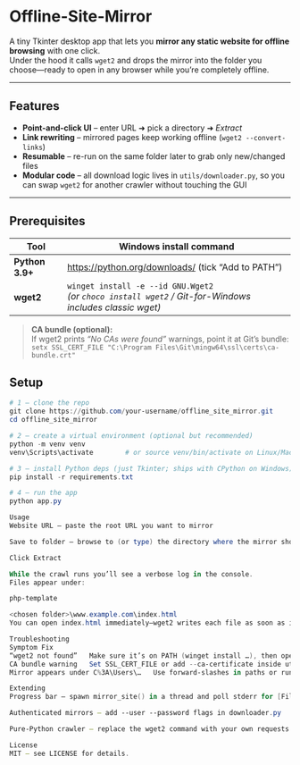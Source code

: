 # Offline-Site-Mirror

A tiny Tkinter desktop app that lets you **mirror any static website for offline browsing** with one click.  
Under the hood it calls `wget2` and drops the mirror into the folder you choose—ready to open in any browser while you’re completely offline.

---

## Features

* **Point-and-click UI** – enter URL ➜ pick a directory ➜ *Extract*  
* **Link rewriting** – mirrored pages keep working offline (`wget2 --convert-links`)  
* **Resumable** – re-run on the same folder later to grab only new/changed files  
* **Modular code** – all download logic lives in `utils/downloader.py`, so you can swap `wget2` for another crawler without touching the GUI

---

## Prerequisites

| Tool | Windows install command |
|------|-------------------------|
| **Python 3.9+** | <https://python.org/downloads/> (tick “Add to PATH”) |
| **wget2** | `winget install -e --id GNU.Wget2`<br>*(or `choco install wget2` / Git-for-Windows includes classic wget)* |

> **CA bundle (optional):**  
> If wget2 prints *“No CAs were found”* warnings, point it at Git’s bundle:<br>
> `setx SSL_CERT_FILE "C:\Program Files\Git\mingw64\ssl\certs\ca-bundle.crt"`


## Setup

```powershell
# 1 — clone the repo
git clone https://github.com/your-username/offline_site_mirror.git
cd offline_site_mirror

# 2 — create a virtual environment (optional but recommended)
python -m venv venv
venv\Scripts\activate        # or source venv/bin/activate on Linux/Mac

# 3 — install Python deps (just Tkinter; ships with CPython on Windows)
pip install -r requirements.txt

# 4 — run the app
python app.py

Usage
Website URL – paste the root URL you want to mirror

Save to folder – browse to (or type) the directory where the mirror should live

Click Extract

While the crawl runs you’ll see a verbose log in the console.
Files appear under:

php-template

<chosen folder>\www.example.com\index.html
You can open index.html immediately—wget2 writes each file as soon as it finishes.

Troubleshooting
Symptom	Fix
“wget2 not found”	Make sure it’s on PATH (winget install …), then open a new terminal.
CA bundle warning	Set SSL_CERT_FILE or add --ca-certificate inside utils/downloader.py.
Mirror appears under C%3A\Users\…	Use forward-slashes in paths or run the app from inside the target folder (no --directory-prefix).

Extending
Progress bar – spawn mirror_site() in a thread and poll stderr for [Files: stats

Authenticated mirrors – add --user --password flags in downloader.py

Pure-Python crawler – replace the wget2 command with your own requests + BeautifulSoup walk

License
MIT – see LICENSE for details.
